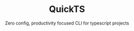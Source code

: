 <div align="center">

# QuickTS

  <p>Zero config, productivity focused CLI for typescript projects</p>

</div>
